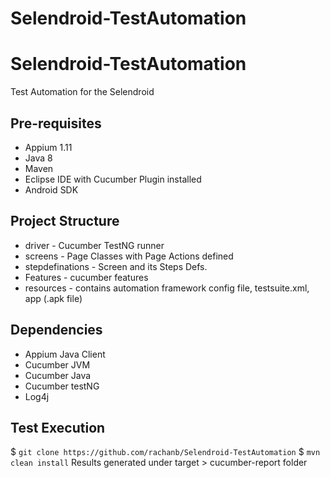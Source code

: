# Selendroid-TestAutomation
# Selendroid-TestAutomation
Test Automation for the Selendroid

## Pre-requisites
* Appium 1.11
* Java 8
* Maven
* Eclipse IDE with Cucumber Plugin installed
* Android SDK

## Project Structure
* driver - Cucumber TestNG runner
* screens - Page Classes with Page Actions defined
* stepdefinations - Screen and its Steps Defs.
* Features - cucumber features
* resources - contains automation framework config file, testsuite.xml, app (.apk file)

## Dependencies
* Appium Java Client
* Cucumber JVM
* Cucumber Java
* Cucumber testNG
* Log4j

## Test Execution
$ `git clone https://github.com/rachanb/Selendroid-TestAutomation`
$ `mvn clean install`
Results generated under target > cucumber-report folder


